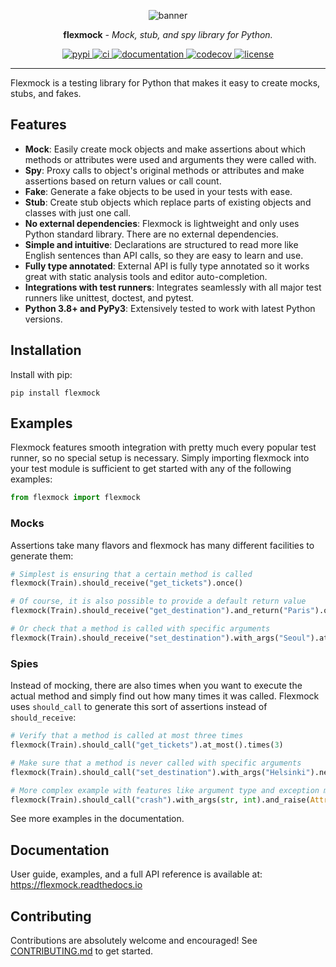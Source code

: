 <p align="center">
  <img alt="banner" src="https://user-images.githubusercontent.com/25169984/138661460-969caf9e-8e88-4609-87c4-1a0ab9624ee4.png">
</p>

<p align="center"><strong>flexmock</strong> <em>- Mock, stub, and spy library for Python.</em></p>

<p align="center">
<a href="https://pypi.org/project/flexmock/">
  <img src="https://img.shields.io/pypi/v/flexmock" alt="pypi">
</a>
<a href="https://github.com/flexmock/flexmock/actions/workflows/ci.yml">
  <img src="https://github.com/flexmock/flexmock/actions/workflows/ci.yml/badge.svg" alt="ci">
</a>
<a href="https://flexmock.readthedocs.io/">
  <img src="https://img.shields.io/readthedocs/flexmock" alt="documentation">
</a>
<a href="https://codecov.io/gh/flexmock/flexmock">
  <img src="https://codecov.io/gh/flexmock/flexmock/branch/master/graph/badge.svg?token=wRgtiGxhiL" alt="codecov">
</a>
<a href="./LICENSE">
  <img src="https://img.shields.io/pypi/l/flexmock" alt="license">
</a>
</p>

---

Flexmock is a testing library for Python that makes it easy to create mocks, stubs, and fakes.

## Features

- **Mock**: Easily create mock objects and make assertions about which methods or attributes were used and arguments they were called with.
- **Spy**: Proxy calls to object's original methods or attributes and make assertions based on return values or call count.
- **Fake**: Generate a fake objects to be used in your tests with ease.
- **Stub**: Create stub objects which replace parts of existing objects and classes with just one call.
- **No external dependencies**: Flexmock is lightweight and only uses Python standard library. There are no external dependencies.
- **Simple and intuitive**: Declarations are structured to read more like English sentences than API calls, so they are easy to learn and use.
- **Fully type annotated**: External API is fully type annotated so it works great with static analysis tools and editor auto-completion.
- **Integrations with test runners**: Integrates seamlessly with all major test runners like unittest, doctest, and pytest.
- **Python 3.8+ and PyPy3**: Extensively tested to work with latest Python versions.

## Installation

Install with pip:

```
pip install flexmock
```

## Examples

Flexmock features smooth integration with pretty much every popular test runner, so no special setup is necessary. Simply importing flexmock into your test module is sufficient to get started with any of the following examples:

```python
from flexmock import flexmock
```

### Mocks

Assertions take many flavors and flexmock has many different facilities to generate them:

```python
# Simplest is ensuring that a certain method is called
flexmock(Train).should_receive("get_tickets").once()

# Of course, it is also possible to provide a default return value
flexmock(Train).should_receive("get_destination").and_return("Paris").once()

# Or check that a method is called with specific arguments
flexmock(Train).should_receive("set_destination").with_args("Seoul").at_least().twice()
```

### Spies

Instead of mocking, there are also times when you want to execute the actual method and simply find out how many times it was called. Flexmock uses `should_call` to generate this sort of assertions instead of `should_receive`:

```python
# Verify that a method is called at most three times
flexmock(Train).should_call("get_tickets").at_most().times(3)

# Make sure that a method is never called with specific arguments
flexmock(Train).should_call("set_destination").with_args("Helsinki").never()

# More complex example with features like argument type and exception matching
flexmock(Train).should_call("crash").with_args(str, int).and_raise(AttributeError).once()
```

See more examples in the documentation.

## Documentation

User guide, examples, and a full API reference is available at: https://flexmock.readthedocs.io

## Contributing

Contributions are absolutely welcome and encouraged! See [CONTRIBUTING.md](https://github.com/flexmock/flexmock/blob/master/CONTRIBUTING.md) to get started.
